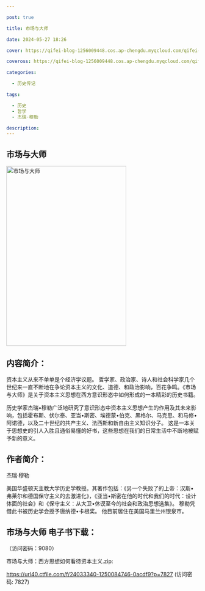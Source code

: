 ```yaml
---

post: true

title: 市场与大师

date: 2024-05-27 18:26

cover: https://qifei-blog-1256009448.cos.ap-chengdu.myqcloud.com/qifei-blog/65f04de79f345e8d0304e742.jpg

coveross: https://qifei-blog-1256009448.cos.ap-chengdu.myqcloud.com/qifei-blog/65f04de79f345e8d0304e742.jpg

categories:

  - 历史传记

tags:

  - 历史
  - 哲学
  - 杰瑞·穆勒

description:
---
```


## 市场与大师
<img alt="市场与大师 " class="aligncenter loading" data-was-processed="true" decoding="async" fetchpriority="high" height="471" src="https://qifei-blog-1256009448.cos.ap-chengdu.myqcloud.com/qifei-blog/65f04de79f345e8d0304e742.jpg " style="cursor: zoom-in;" width="314"/>

## 内容简介：

资本主义从来不单单是个经济学议题。 哲学家、政治家、诗人和社会科学家几个世纪来一直不断地在争论资本主义的文化、道德、和政治影响，百花争鸣。《市场与大师》是关于资本主义思想在西方意识形态中如何形成的一本精彩的历史书籍。

历史学家杰瑞•穆勒广泛地研究了意识形态中资本主义思想产生的作用及其未来影响，包括霍布斯、伏尔泰、亚当•斯密、埃德蒙•伯克、黑格尔、马克思、和马修•阿诺德，以及二十世纪的共产主义、法西斯和新自由主义知识分子。 这是一本关于思想史的引人入胜且通俗易懂的好书，这些思想在我们的日常生活中不断地被赋予新的意义。

## 作者简介：

杰瑞·穆勒

美国华盛顿天主教大学历史学教授。其著作包括：《另一个失败了的上帝：汉斯•弗莱尔和德国保守主义的去激进化》，《亚当•斯密在他的时代和我们的时代：设计体面的社会》和《保守主义：从大卫•休谟至今的社会和政治思想选集》。 穆勒凭借此书被历史学会授予唐纳德•卡根奖。 他目前居住在美国马里兰州银泉市。

## 市场与大师 电子书下载：

 （访问密码：9080）

市场与大师：西方思想如何看待资本主义.zip: 

https://url40.ctfile.com/f/24033340-1250084746-0acdf9?p=7827 (访问密码: 7827)
